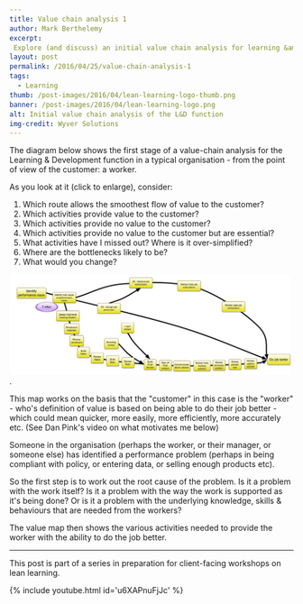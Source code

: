 ```yaml
---
title: Value chain analysis 1
author: Mark Berthelemy
excerpt:
 Explore (and discuss) an initial value chain analysis for learning &amp; development in a  typical organisation. What is wrong with it? What would you change? Which parts add no value to the customer?
layout: post
permalink: /2016/04/25/value-chain-analysis-1
tags:
  - Learning
thumb: /post-images/2016/04/lean-learning-logo-thumb.png
banner: /post-images/2016/04/lean-learning-logo.png
alt: Initial value chain analysis of the L&D function
img-credit: Wyver Solutions
---
```

The diagram below shows the first stage of a value-chain analysis for the Learning &amp; Development function in a typical organisation - from the point of view of the customer: a worker.

As you look at it (click to enlarge), consider:

1. Which route allows the smoothest flow of value to the customer?
1. Which activities provide value to the customer?
2. Which activities provide no value to the customer?
3. Which activities provide no value to the customer but are essential?
3. What activities have I missed out? Where is it over-simplified?
4. Where are the bottlenecks likely to be?
5. What would you change?

<a data-lightbox="value-chain" href="/post-images/2016/04/LD-value-chain-map.png"><img width="500" src="/post-images/2016/04/LD-value-chain-map.png" alt="Value chain map"/></a>.

This map works on the basis that the "customer" in this case is the "worker" - who's definition of value is based on being able to do their job better - which could mean quicker, more easily, more efficiently, more accurately etc. (See Dan Pink's video on what motivates me below)

Someone in the organisation (perhaps the worker, or their manager, or someone else) has identified a performance problem (perhaps in being compliant with policy, or entering data, or selling enough products etc).

So the first step is to work out the root cause of the problem. Is it a problem with the work itself? Is it a problem with the way the work is supported as it's being done? Or is it a problem with the underlying knowledge, skills & behaviours that are needed from the workers?

The value map then shows the various activities needed to provide the worker with the ability to do the job better.

<hr />

This post is part of a series in preparation for client-facing workshops on lean learning.


{% include youtube.html id='u6XAPnuFjJc' %}
